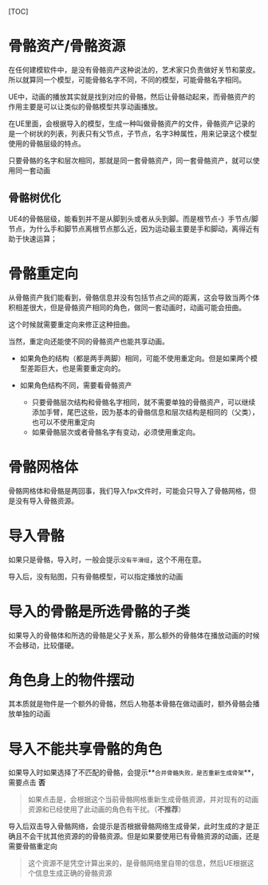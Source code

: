 [TOC]

# 骨骼资产/骨骼资源

在任何建模软件中，是没有骨骼资产这种说法的，艺术家只负责做好关节和蒙皮。所以就算同一个模型，可能骨骼名字不同，不同的模型，可能骨骼名字相同。

UE中，动画的播放其实就是找到对应的骨骼，然后让骨骼动起来，而骨骼资产的作用主要是可以让类似的骨骼模型共享动画播放。

在UE里面，会根据导入的模型，生成一种叫做骨骼资产的文件，骨骼资产记录的是一个树状的列表，列表只有父节点，子节点，名字3种属性，用来记录这个模型使用的骨骼层级的特点。

只要骨骼的名字和层次相同，那就是同一套骨骼资产，同一套骨骼资产，就可以使用同一套动画



## 骨骼树优化

UE4的骨骼层级，能看到并不是从脚到头或者从头到脚。而是根节点-》手节点/脚节点，为什么手和脚节点离根节点那么近，因为运动最主要是手和脚动，离得近有助于快速运算；



# 骨骼重定向

从骨骼资产我们能看到，骨骼信息并没有包括节点之间的距离，这会导致当两个体积相差很大，但是骨骼资产相同的角色，做同一套动画时，动画可能会扭曲。

这个时候就需要重定向来修正这种扭曲。

当然，重定向还能使不同的骨骼资产也能共享动画。

- 如果角色的结构（都是两手两脚）相同，可能不使用重定向。但是如果两个模型差距巨大，也是需要重定向的。

- 如果角色结构不同，需要看骨骼资产
  - 只要骨骼层次结构和骨骼名字相同，就不需要单独的骨骼资产，可以继续添加手臂，尾巴这些，因为基本的骨骼信息和层次结构是相同的（父类），也可以不使用重定向
  - 如果骨骼层次或者骨骼名字有变动，必须使用重定向。



# 骨骼网格体

骨骼网格体和骨骼是两回事，我们导入fpx文件时，可能会只导入了骨骼网格，但是没有导入骨骼资源。



# 导入骨骼

如果只是骨骼，导入时，一般会提示`没有平滑组`，这个不用在意。

导入后，没有贴图，只有骨骼模型，可以指定播放的动画



# 导入的骨骼是所选骨骼的子类

如果导入的骨骼体和所选的骨骼是父子关系，那么额外的骨骼体在播放动画的时候不会移动，比较僵硬。



# 角色身上的物件摆动

其本质就是物件是一个额外的骨骼，然后人物基本骨骼在做动画时，额外骨骼会播放单独的动画



# 导入不能共享骨骼的角色

如果导入时如果选择了不匹配的骨骼，会提示**`合并骨骼失败，是否重新生成骨架`**，需要点击 **否**

> 如果点击是，会根据这个当前骨骼网格重新生成骨骼资源，并对现有的动画资源和已经使用了此动画的角色有干扰。（**不推荐**）

导入后双击导入骨骼网络，会提示是否根据骨骼网络生成骨架，此时生成的才是正确且不会干扰其他资源的的骨骼资源。但是如果要使用已有骨骼资源的动画，还是需要骨骼重定向

> 这个资源不是凭空计算出来的，是骨骼网络里自带的信息，然后UE根据这个信息生成正确的骨骼资源

